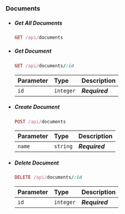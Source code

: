 ### Documents

-   ##### Get All Documents

    ```ruby
    GET /api/documents
    ```

-   ##### Get Document

    ```ruby
    GET /api/documents/:id
    ```

    | Parameter | Type      | Description    |
    | :-------- | :-------- | :------------- |
    | `id`      | `integer` | **_Required_** |

-   ##### Create Document

    ```ruby
    POST /api/documents
    ```

    | Parameter | Type     | Description    |
    | :-------- | :------- | :------------- |
    | `name`    | `string` | **_Required_** |

-   ##### Delete Document

    ```ruby
    DELETE /api/documents/:id
    ```

    | Parameter | Type      | Description    |
    | :-------- | :-------- | :------------- |
    | `id`      | `integer` | **_Required_** |
